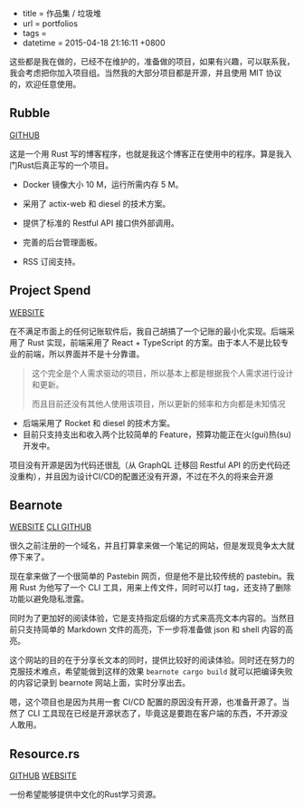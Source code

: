  - title = 作品集 / 垃圾堆
 - url = portfolios
 - tags = 
 - datetime = 2015-04-18 21:16:11 +0800

这些都是我在做的，已经不在维护的，准备做的项目，如果有兴趣，可以联系我，我会考虑把你加入项目组。当然我的大部分项目都是开源，并且使用 MIT 协议的，欢迎任意使用。

<!--more-->

## Rubble

[GITHUB](<https://github.com/Kilerd/rubble>)

这是一个用 Rust 写的博客程序，也就是我这个博客正在使用中的程序。算是我入门Rust后真正写的一个项目。

- Docker 镜像大小 10 M，运行所需内存 5 M。

- 采用了 actix-web 和 diesel 的技术方案。
- 提供了标准的 Restful API 接口供外部调用。
- 完善的后台管理面板。
- RSS 订阅支持。



## Project Spend

[WEBSITE](https://spend.kilerd.me/)

在不满足市面上的任何记账软件后，我自己胡搞了一个记账的最小化实现。后端采用了 Rust 实现，前端采用了 React + TypeScript 的方案。由于本人不是比较专业的前端，所以界面并不是十分靠谱。

> 这个完全是个人需求驱动的项目，所以基本上都是根据我个人需求进行设计和更新。
>
> 而且目前还没有其他人使用该项目，所以更新的频率和方向都是未知情况

- 后端采用了 Rocket 和 diesel 的技术方案。
- 目前只支持支出和收入两个比较简单的 Feature，预算功能正在火(gui)热(su)开发中。



项目没有开源是因为代码还很乱（从 GraphQL 迁移回 Restful API 的历史代码还没重构），并且因为设计CI/CD的配置还没有开源，不过在不久的将来会开源



## Bearnote

[WEBSITE](https://www.bearnote.com/)  [CLI GITHUB](<https://github.com/Kilerd/bearnote_cli>)

很久之前注册的一个域名，并且打算拿来做一个笔记的网站，但是发现竞争太大就停下来了。

现在拿来做了一个很简单的 Pastebin 网页，但是他不是比较传统的 pastebin。我用 Rust 为他写了一个 CLI 工具，用来上传文件，同时可以打 tag，还支持了删除功能以避免隐私泄露。

同时为了更加好的阅读体验，它是支持指定后缀的方式来高亮文本内容的。当然目前只支持简单的 Markdown 文件的高亮，下一步将准备做 json 和 shell 内容的高亮。

这个网站的目的在于分享长文本的同时，提供比较好的阅读体验。同时还在努力的克服技术难点，希望能做到这样的效果 `bearnote cargo build` 就可以把编译失败的内容记录到 bearnote 网站上面，实时分享出去。



嗯，这个项目也是因为共用一套 CI/CD 配置的原因没有开源，也准备开源了。当然了 CLI 工具现在已经是开源状态了，毕竟这是要跑在客户端的东西，不开源没人敢用。 



## Resource.rs

[GITHUB](<https://github.com/kilerd/resource>) [WEBSITE](<https://resource.rs/>)

一份希望能够提供中文化的Rust学习资源。
